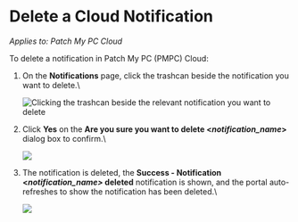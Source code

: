 # Delete a Cloud Notification

_Applies to: Patch My PC Cloud_

To delete a notification in Patch My PC (PMPC) Cloud:

1.  On the **Notifications** page, click the trashcan beside the notification you want to delete.\


    ![Clicking the trashcan beside the relevant notification you want to delete](../../../_images/image%20%281609%29.png%20"Clicking%20the%20trashcan%20beside%20the%20relevant%20notification%20you%20want%20to%20delete")
2.  Click **Yes** on the **Are you sure you want to delete <**_**notification\_name**_**>** dialog box to confirm.\


    ![](../../../_images/image%20%281610%29.png%20"")
3.  The notification is deleted, the **Success - Notification <**_**notification\_name>**_**&#x20;deleted** notification is shown, and the portal auto-refreshes to show the notification has been deleted.\


    ![](../../../_images/image%20%28696%29.png%20"")
